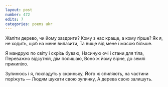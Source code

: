 ```yaml
---
layout: post
number: 472
edits: 7
categories: poems ukr
---
```


Жаліти дерево, чи йому заздрити?
Кому з нас краще, а кому гірше?
Як я, не ходить, щоб на мене вилазити,
Та вище від мене і масою більше.

Я мандрую по світу і скрізь буваю,
Насичую очі і стани для тіла,
Переважно відсутній, дім полишаю,
Воно ж йому вірне, до землі прикипіло.

Зупинюсь і я, покладуть у скриньку, 
Його ж спиляють, на частини поріжуть —
Людям шукати свою зупинку, 
А дерева свою залишуть.
